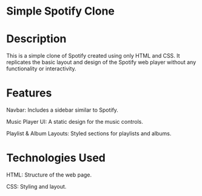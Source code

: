 # Simple Spotify Clone

# Description

This is a simple clone of Spotify created using only HTML and CSS. It replicates the basic layout and design of the Spotify web player without any functionality or interactivity.

# Features

Navbar: Includes a sidebar similar to Spotify.

Music Player UI: A static design for the music controls.

Playlist & Album Layouts: Styled sections for playlists and albums.

# Technologies Used

HTML: Structure of the web page.

CSS: Styling and layout.